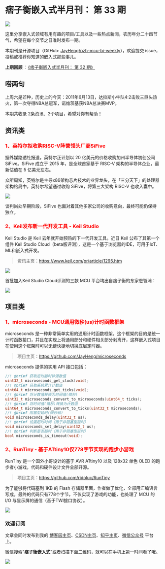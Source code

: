 # 痞子衡嵌入式半月刊： 第 33 期

![](http://henjay724.com/image/cnblogs/pzh_mcu_bi_weekly.PNG)

这里分享嵌入式领域有用有趣的项目/工具以及一些热点新闻，农历年分二十四节气，希望在每个交节之日准时发布一期。

本期刊是开源项目（GitHub: [JayHeng/pzh-mcu-bi-weekly](https://github.com/JayHeng/pzh-mcu-bi-weekly)），欢迎提交 issue，投稿或推荐你知道的嵌入式那些事儿。

**上期回顾** ：[《痞子衡嵌入式半月刊： 第 32 期》](https://www.cnblogs.com/henjay724/p/14827850.html)

## 唠两句

上周六是芒种，历史上的今天：2011年6月13日，达拉斯小牛队4:2击败三巨头热火，第一次夺得NBA总冠军，诺维茨基获NBA总决赛MVP。

本期共收录 2条资讯、2个项目，希望对你有帮助！

## 资讯类

### <font color="red">1、英特尔拟收购RISC-V阵营领头厂商SiFive</font>

据外媒路透社报道，英特尔正计划以 20 亿美元的价格收购加州半导体初创公司 SiFive。SiFive 成立于 2015 年，是全球首家基于 RISC-V 架构的半导体企业，最新估值在 5 亿美元左右。

众所周知，英特尔是主导x86架构芯片技术的业界龙头，在「三分天下」的处理器架构格局中，英特尔希望通过收购 SiFive，将第三大架构 RISC-V 也收入囊中。

![](http://henjay724.com/image/biweekly20210613/Intel_RISC-V.PNG)

谈判尚处早期阶段，SiFive 也面对着其他多家公司的收购意向，最终可能仍保持独立。

### <font color="red">2、Keil发布新一代开发工具 - Keil Studio</font>

Keil Studio 是 Keil 去年就开始预热的下一代开发工具。近日 Keil 公布了其第一个组件 Keil Studio Cloud（beta版评测），这是一个基于浏览器的IDE，可用于IoT、ML和嵌入式开发。

> 资讯主页：https://www.keil.com/pr/article/1295.htm

![](http://henjay724.com/image/biweekly20210613/Keil_Studio_Cloud.PNG)

首批加入Keil Studio Cloud评测的三款 MCU 平台均出自痞子衡的东家恩智浦：

![](http://henjay724.com/image/biweekly20210613/Keil_Studio_Cloud_HW.PNG)

## 项目类

### <font color="red">1、microseconds - MCU通用微秒(us)计时函数框架</font>

microseconds 是一种非常简单实用的通用计时函数框架，这个框架的目的是统一计时函数接口，并且在实现上将通用部分和硬件相关部分剥离开，这样嵌入式项目在使用这个框架时可以无缝快捷地切换底层定时器。

> 项目主页：https://github.com/JayHeng/microseconds

microseconds 提供的实用 API 接口包括：

```C
//! @brief 获取定时器时钟源数值
uint32_t microseconds_get_clock(void);
//! @brief 获取系统累计计数值
uint64_t microseconds_get_ticks(void);
//! @brief 将计数值转换为时间值(微秒)
uint32_t microseconds_convert_to_microseconds(uint64_t ticks);
//! @brief 将时间值(微秒)转换为计数值
uint64_t microseconds_convert_to_ticks(uint32_t microseconds);
//! @brief 阻塞型延时(微秒级)
void microseconds_delay(uint32_t us);
//! @brief 设置超时时间（用于非阻塞型延时）
void microseconds_set_delay(uint32_t us);
//! @brief 判断是否超时（用于非阻塞型延时）
bool microseconds_is_timeout(void);
```

### <font color="red">2、RunTiny - 基于ATtiny10仅778字节实现的跑步小游戏</font>

RunTiny 是一个国外小哥设计的基于 AVR ATtiny10 以及 128x32 单色 OLED 的跑步者小游戏，代码和硬件设计文件全部开源。

> 项目主页：https://github.com/ridoluc/RunTiny

为了能够将代码塞到 1KB 的 Flash 存储器里面，作者做了优化，全部用汇编语言写成，最终的代码只有778个字节，不仅实现了游戏的功能，也处理了 MCU 的 I/O 与显示屏的通信（基于TWI接口协议）。

![](http://henjay724.com/image/biweekly20210613/RunTiny.gif)

### 欢迎订阅

文章会同时发布到我的 [博客园主页](https://www.cnblogs.com/henjay724/)、[CSDN主页](https://blog.csdn.net/henjay724)、[知乎主页](https://www.zhihu.com/people/henjay724)、[微信公众号](http://weixin.sogou.com/weixin?type=1&query=痞子衡嵌入式) 平台上。

微信搜索"__痞子衡嵌入式__"或者扫描下面二维码，就可以在手机上第一时间看了哦。

![](http://henjay724.com/image/github/pzhMcu_qrcode_258x258.jpg)

